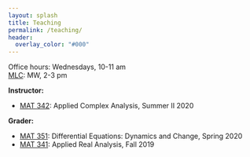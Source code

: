 ```yaml
---
layout: splash
title: Teaching
permalink: /teaching/
header:
  overlay_color: "#000"
---
```


Office hours: Wednesdays, 10-11 am   
[MLC](http://www.math.stonybrook.edu/mlc/center-hours.html): MW, 2-3 pm   

**Instructor:**   
* [MAT 342](/teaching/mat342-summer20): Applied Complex Analysis, Summer II 2020   

**Grader:**   
* [MAT 351](https://you.stonybrook.edu/aerchenko/teaching/mat-351/): Differential Equations: Dynamics and Change, Spring 2020   
* [MAT 341](http://www.math.stonybrook.edu/~xiu/MATH341.html): Applied Real Analysis, Fall 2019   
